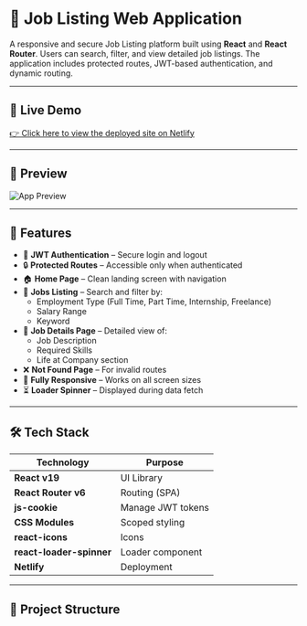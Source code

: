 # 💼 Job Listing Web Application

A responsive and secure Job Listing platform built using **React** and **React Router**. Users can search, filter, and view detailed job listings. The application includes protected routes, JWT-based authentication, and dynamic routing.

---

## 🔗 Live Demo

[👉 Click here to view the deployed site on Netlify](https://your-netlify-url.netlify.app)

---

## 📸 Preview

![App Preview](./screenshots/preview.gif)

---

## 🚀 Features

- 🔐 **JWT Authentication** – Secure login and logout
- 🔒 **Protected Routes** – Accessible only when authenticated
- 🏠 **Home Page** – Clean landing screen with navigation
- 📃 **Jobs Listing** – Search and filter by:
  - Employment Type (Full Time, Part Time, Internship, Freelance)
  - Salary Range
  - Keyword
- 📄 **Job Details Page** – Detailed view of:
  - Job Description
  - Required Skills
  - Life at Company section
- ❌ **Not Found Page** – For invalid routes
- 📱 **Fully Responsive** – Works on all screen sizes
- ⏳ **Loader Spinner** – Displayed during data fetch

---

## 🛠 Tech Stack

| Technology | Purpose |
|------------|---------|
| **React v19** | UI Library |
| **React Router v6** | Routing (SPA) |
| **js-cookie** | Manage JWT tokens |
| **CSS Modules** | Scoped styling |
| **react-icons** | Icons |
| **react-loader-spinner** | Loader component |
| **Netlify** | Deployment |

---

## 📁 Project Structure


